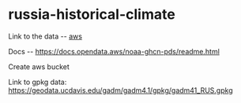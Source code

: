 # russia-historical-climate

Link to the data -- [aws](https://registry.opendata.aws/noaa-ghcn/)

Docs -- https://docs.opendata.aws/noaa-ghcn-pds/readme.html

Create aws bucket

Link to gpkg data: https://geodata.ucdavis.edu/gadm/gadm4.1/gpkg/gadm41_RUS.gpkg
